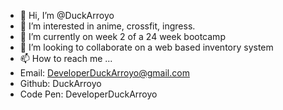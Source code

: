 - 👋 Hi, I’m @DuckArroyo
- 👀 I’m interested in anime, crossfit, ingress.
- 🌱 I’m currently on week 2 of a 24 week bootcamp
- 💞️ I’m looking to collaborate on a web based inventory system
- 📫 How to reach me ...
-   Email: DeveloperDuckArroyo@gmail.com
-   Github: DuckArroyo
-   Code Pen: DeveloperDuckArroyo
<!---
DuckArroyo/DuckArroyo is a ✨ special ✨ repository because its `README.md` (this file) appears on your GitHub profile.
You can click the Preview link to take a look at your changes.
--->
